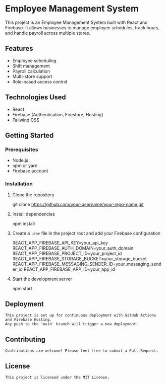 # Employee Management System

This project is an Employee Management System built with React and Firebase. It allows businesses to manage employee schedules, track hours, and handle payroll across multiple stores.

## Features

- Employee scheduling
- Shift management
- Payroll calculation
- Multi-store support
- Role-based access control

## Technologies Used

- React
- Firebase (Authentication, Firestore, Hosting)
- Tailwind CSS

## Getting Started

### Prerequisites

- Node.js
- npm or yarn
- Firebase account

### Installation

1. Clone the repository

    git clone https://github.com/your-username/your-repo-name.git

2. Install dependencies

    npm install

3. Create a `.env` file in the project root and add your Firebase configuration

    REACT_APP_FIREBASE_API_KEY=your_api_key
    REACT_APP_FIREBASE_AUTH_DOMAIN=your_auth_domain
    REACT_APP_FIREBASE_PROJECT_ID=your_project_id
    REACT_APP_FIREBASE_STORAGE_BUCKET=your_storage_bucket
    REACT_APP_FIREBASE_MESSAGING_SENDER_ID=your_messaging_sender_id
    REACT_APP_FIREBASE_APP_ID=your_app_id


4. Start the development server

    npm start


## Deployment

    This project is set up for continuous deployment with GitHub Actions and Firebase Hosting.
    Any push to the `main` branch will trigger a new deployment.

## Contributing

    Contributions are welcome! Please feel free to submit a Pull Request.

## License

    This project is licensed under the MIT License.